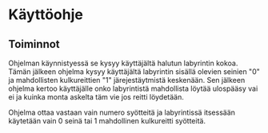 # Käyttöohje

## Toiminnot

Ohjelman käynnistyessä se kysyy käyttäjältä halutun labyrintin kokoa. Tämän jälkeen ohjelma kysyy käyttäjältä labyrintin
sisällä olevien seinien "0" ja mahdollisten kulkureittien "1" järejestäytmistä keskenään. Sen jälkeen ohjelma kertoo 
käyttäjälle onko labyrintistä mahdollista löytää ulospääsy vai ei ja kuinka monta askelta täm vie jos reitti löydetään.

Ohjelma ottaa vastaan vain numero syötteitä ja labyrintissä itsessään käytetään vain 0 seinä tai 1 mahdollinen kulkureitti
syötteitä.

